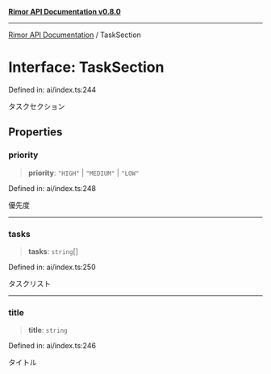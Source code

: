 [**Rimor API Documentation v0.8.0**](../README.md)

***

[Rimor API Documentation](../globals.md) / TaskSection

# Interface: TaskSection

Defined in: ai/index.ts:244

タスクセクション

## Properties

### priority

> **priority**: `"HIGH"` \| `"MEDIUM"` \| `"LOW"`

Defined in: ai/index.ts:248

優先度

***

### tasks

> **tasks**: `string`[]

Defined in: ai/index.ts:250

タスクリスト

***

### title

> **title**: `string`

Defined in: ai/index.ts:246

タイトル
